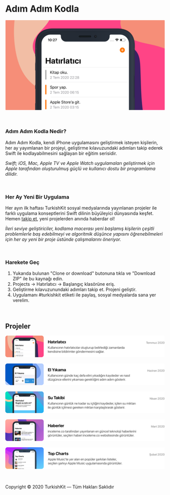 # Adım Adım Kodla
![Adım Adım Kodla Cover](images/cover.png)

&nbsp;

### Adım Adım Kodla Nedir?

Adım Adım Kodla, kendi iPhone uygulamasını geliştirmek isteyen kişilerin, her ay yayımlanan bir projeyi, geliştirme kılavuzundaki adımları takip ederek Swift ile kodlayabilmesini sağlayan bir eğitim serisidir.

*Swift; iOS, Mac, Apple TV ve Apple Watch uygulamaları geliştirmek için Apple tarafından oluşturulmuş güçlü ve kullanıcı dostu bir programlama dilidir.*

&nbsp;

### Her Ay Yeni Bir Uygulama

Her ayın ilk haftası TurkishKit sosyal medyalarında yayınlanan projeler ile farklı uygulama konseptlerini Swift dilinin büyüleyici dünyasında keşfet. Hemen [takip et](https://twitter.com/turkishkit), yeni projelerden anında haberdar ol! 

*İleri seviye geliştiriciler, kodlama macerası yeni başlamış kişilerin çeşitli problemlerle baş edebilmeyi ve algoritmik düşünce yapısını öğrenebilmeleri için her ay yeni bir proje üstünde çalışmalarını öneriyor.*

&nbsp;

### Harekete Geç

1. Yukarıda bulunan "Clone or download" butonuna tıkla ve "Download ZIP" ile bu kaynağı edin.
2. Projects -> Hatırlatıcı -> Başlangıç klasörüne eriş.
3. Geliştirme kılavuzunundaki adımları takip et. Projeni geliştir.
4. Uygulamanı #turkishkit etiketi ile paylaş, sosyal medyalarda sana yer verelim.

&nbsp;

## Projeler

![Project Row 1](images/hatırlatıcı.row.png)
&nbsp;
![Project Row 2](images/el.yikama.row.png)
&nbsp;
![Project Row 3](images/su.tabiki.row.png)
&nbsp;
![Project Row 4](images/haberler.row.png)
&nbsp;
![Project Row 5](images/top.charts.row.png)

&nbsp;

Copyright © 2020 TurkishKit — Tüm Hakları Saklıdır
